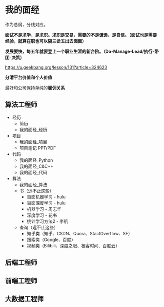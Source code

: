 # 我的面经

作为总纲，分线对应。

**面试不是求学，是求职。求职是交易，需要的不是谦逊，是自信。（面试也是需要经验，就算在职也可以隔三岔五出去面面）**

**发展要快，每五年就要登上一个职业生涯的新台阶。（Do-Manage-Lead/执行-带团-决策）**

https://u.geekbang.org/lesson/131?article=324623

**分清平台价值和个人价值**

最好和公司保持单纯的**雇佣关系**



## 算法工程师

- 经历
  - 简历
  - 我的面经_经历
- 项目
  - 我的面经_项目
  - 项目笔记 PPT/PDF
- 代码
  - 我的面经_Python
  - 我的面经_C&C++
  - 我的面经_代码
- 算法
  - 我的面经_算法
  - 书（远不止这些）
    - 百面机器学习 - hulu
    - 百面深度学习 - hulu
    - 机器学习 - 周志华
    - 深度学习 - 花书
    - 统计学习方法2 - 李航
  - 查询（远不止这些）
    - 知乎类（知乎、CSDN、Quora、StactOverflow、SF）
    - 搜索类（Google、百度）
    - 视频类（Bilibili、深度之眼、极客时间、百度云）



## 后端工程师





## 前端工程师



## 大数据工程师





